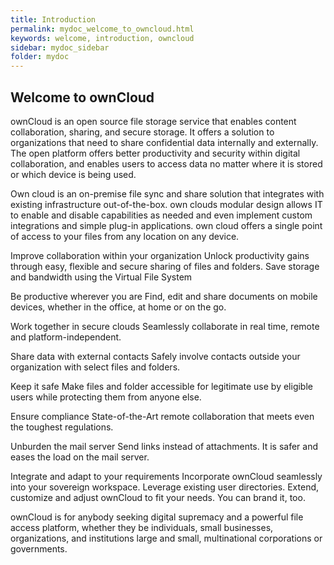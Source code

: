 ```yaml
---
title: Introduction
permalink: mydoc_welcome_to_owncloud.html
keywords: welcome, introduction, owncloud
sidebar: mydoc_sidebar
folder: mydoc
---
```


## Welcome to ownCloud

ownCloud is an open source file storage service that enables content collaboration, sharing, and secure storage. It offers a solution to organizations that need to share confidential data internally and externally. The open platform offers better productivity and security within digital collaboration, and enables users to access data no matter where it is stored or which device is being used.

Own cloud is an on-premise file sync and share solution that integrates with existing infrastructure out-of-the-box. own clouds modular design allows IT to enable and disable capabilities as needed and even implement custom integrations and simple plug-in applications. own cloud offers a single point of access to your files from any location on any device.



Improve collaboration within your organization
Unlock productivity gains through easy, flexible and secure sharing of files and folders. Save storage and bandwidth using the Virtual File System

Be productive wherever you are
Find, edit and share documents on mobile devices, whether in the office, at home or on the go.

Work together in secure clouds
Seamlessly collaborate in real time, remote and platform-independent.

Share data with external contacts
Safely involve contacts outside your organization with select files and folders.

Keep it safe
Make files and folder accessible for legitimate use by eligible users while protecting them from anyone else.

Ensure compliance
State-of-the-Art remote collaboration that meets even the toughest regulations.

Unburden the mail server
Send links instead of attachments. It is safer and eases the load on the mail server.

Integrate and adapt to your requirements
Incorporate ownCloud seamlessly into your sovereign workspace. Leverage existing user directories. Extend, customize and adjust ownCloud to fit your needs. You can brand it, too.



ownCloud is for anybody seeking digital supremacy and a powerful file access platform, whether they be individuals, small businesses, organizations, and institutions large and small, multinational corporations or governments.



